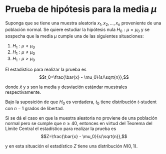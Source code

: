 Prueba de hipótesis para la media $\mu$
=======================

Suponga que se tiene una muestra aleatoria $x_1, x_2, \ldots, x_n$ proveniente de una población normal. Se quiere estudiar la hipótesis nula $H_0: \mu = \mu_0$ y se sospecha que la media $\mu$ cumple una de las siguientes situaciones:

1. $H_1: \mu < \mu_0$
2. $H_1: \mu \neq \mu_0$
3. $H_1: \mu > \mu_0$

El estadístico para realizar la prueba es $$t_0=\frac{\bar{x} - \mu_0}{s/\sqrt{n}},$$

donde $\bar{x}$ y $s$ son la media y desviación estándar muestrales respectivamente.

Bajo la suposición de que $H_0$ es verdadera, $t_0$ tiene distribución $t$-student con $n-1$ grados de libertad.

Si se dá el caso en que la muestra aleatoria no proviene de una población normal pero se cumple que $n \geq 40$, entonces en virtud del Teorema del Límite Central el estadístico para realizar la prueba es $$Z=\frac{\bar{x} - \mu_0}{s/\sqrt{n}},$$

y en esta situación el estadístico $Z$ tiene una distribución $N(0, 1)$.